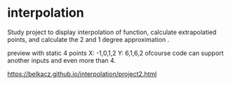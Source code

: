 # interpolation

Study project to display interpolation of function, calculate extrapolatied points, and calculate the 2 and 1 degree approximation .

preview with static 4 points 
X: -1,0,1,2
Y: 6,1,6,2
ofcourse code can support another inputs and even more than 4.

https://belkacz.github.io/interpolation/project2.html
